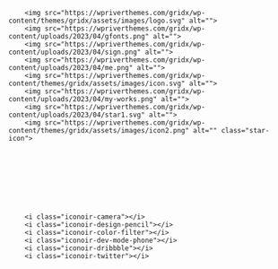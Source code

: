         <img src="https://wpriverthemes.com/gridx/wp-content/themes/gridx/assets/images/logo.svg" alt="">
        <img src="https://wpriverthemes.com/gridx/wp-content/uploads/2023/04/gfonts.png" alt="">
        <img src="https://wpriverthemes.com/gridx/wp-content/uploads/2023/04/sign.png" alt="">
        <img src="https://wpriverthemes.com/gridx/wp-content/uploads/2023/04/me.png" alt="">
        <img src="https://wpriverthemes.com/gridx/wp-content/themes/gridx/assets/images/icon.svg" alt="">
        <img src="https://wpriverthemes.com/gridx/wp-content/uploads/2023/04/my-works.png" alt="">
        <img src="https://wpriverthemes.com/gridx/wp-content/uploads/2023/04/star1.svg" alt="">
        <img src="https://wpriverthemes.com/gridx/wp-content/themes/gridx/assets/images/icon2.png" alt="" class="star-icon">


  






        <i class="iconoir-camera"></i>
        <i class="iconoir-design-pencil"></i>
        <i class="iconoir-color-filter"></i>
        <i class="iconoir-dev-mode-phone"></i>
        <i class="iconoir-dribbble"></i>
        <i class="iconoir-twitter"></i>